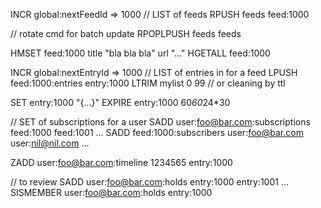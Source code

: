 
INCR global:nextFeedId => 1000
// LIST of feeds
RPUSH feeds feed:1000

// rotate cmd for batch update
RPOPLPUSH feeds feeds

HMSET feed:1000 title "bla bla bla" url "..."
HGETALL feed:1000

INCR global:nextEntryId => 1000
// LIST of entries in for a feed
LPUSH feed:1000:entries entry:1000
LTRIM mylist 0 99 // or cleaning by ttl

SET entry:1000 "{...}"
EXPIRE entry:1000 60*60*24*30

// SET of subscriptions for a user
SADD user:foo@bar.com:subscriptions feed:1000 feed:1001 ...
SADD feed:1000:subscribers user:foo@bar.com user:nil@nil.com ...

ZADD user:foo@bar.com:timeline 1234565 entry:1000

// to review
SADD user:foo@bar.com:holds entry:1000 entry:1001 ...
SISMEMBER user:foo@bar.com:holds entry:1000

